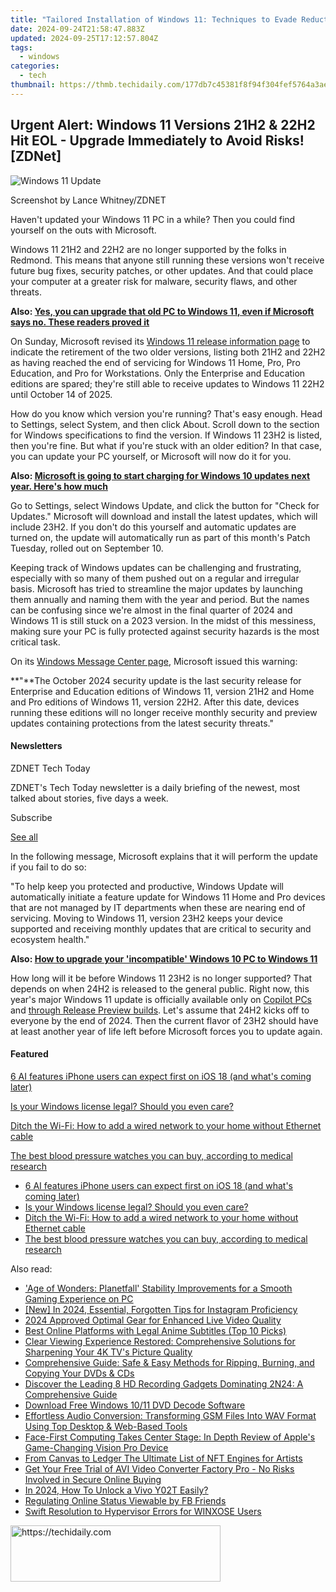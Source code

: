 ```yaml
---
title: "Tailored Installation of Windows 11: Techniques to Evade Reductions by Microsoft | ZDNET Insights"
date: 2024-09-24T21:58:47.883Z
updated: 2024-09-25T17:12:57.804Z
tags:
  - windows
categories:
  - tech
thumbnail: https://thmb.techidaily.com/177db7c45381f8f94f304fef5764a3ae21d49762f0d50b119bc79b8987d4ee6b.jpg
---
```


## Urgent Alert: Windows 11 Versions 21H2 & 22H2 Hit EOL - Upgrade Immediately to Avoid Risks![ZDNet]

![Windows 11 Update](https://www.zdnet.com/a/img/resize/a3d7f6204a4a80c657ff5a478fcd7dde3d2564e1/2024/09/11/b679a3e9-5816-4292-8618-8cad24cce468/figure-top-update-your-windows-11-pc-to-version-23h2-or-else.jpg?auto=webp&width=1280)

Screenshot by Lance Whitney/ZDNET

Haven't updated your Windows 11 PC in a while? Then you could find yourself on the outs with Microsoft. 

Windows 11 21H2 and 22H2 are no longer supported by the folks in Redmond. This means that anyone still running these versions won't receive future bug fixes, security patches, or other updates. And that could place your computer at a greater risk for malware, security flaws, and other threats.

**Also: [Yes, you can upgrade that old PC to Windows 11, even if Microsoft says no. These readers proved it](https://www.zdnet.com/article/yes-you-can-upgrade-that-old-pc-to-windows-11-even-if-microsoft-says-no-these-readers-proved-it/)**

On Sunday, Microsoft revised its [Windows 11 release information page](https://learn.microsoft.com/en-us/windows/release-health/windows11-release-information) to indicate the retirement of the two older versions, listing both 21H2 and 22H2 as having reached the end of servicing for Windows 11 Home, Pro, Pro Education, and Pro for Workstations. Only the Enterprise and Education editions are spared; they're still able to receive updates to Windows 11 22H2 until October 14 of 2025.

How do you know which version you're running? That's easy enough. Head to Settings, select System, and then click About. Scroll down to the section for Windows specifications to find the version. If Windows 11 23H2 is listed, then you're fine. But what if you're stuck with an older edition? In that case, you can update your PC yourself, or Microsoft will now do it for you.

**Also: [Microsoft is going to start charging for Windows 10 updates next year. Here's how much](https://www.zdnet.com/article/microsoft-is-going-to-start-charging-for-windows-10-updates-next-year-heres-how-much/)**

Go to Settings, select Windows Update, and click the button for "Check for Updates." Microsoft will download and install the latest updates, which will include 23H2\. If you don't do this yourself and automatic updates are turned on, the update will automatically run as part of this month's Patch Tuesday, rolled out on September 10.

Keeping track of Windows updates can be challenging and frustrating, especially with so many of them pushed out on a regular and irregular basis. Microsoft has tried to streamline the major updates by launching them annually and naming them with the year and period. But the names can be confusing since we're almost in the final quarter of 2024 and Windows 11 is still stuck on a 2023 version. In the midst of this messiness, making sure your PC is fully protected against security hazards is the most critical task.

On its [Windows Message Center page](https://learn.microsoft.com/en-us/windows/release-health/windows-message-center), Microsoft issued this warning:

**"**The October 2024 security update is the last security release for Enterprise and Education editions of Windows 11, version 21H2 and Home and Pro editions of Windows 11, version 22H2\. After this date, devices running these editions will no longer receive monthly security and preview updates containing protections from the latest security threats."

#### Newsletters

ZDNET Tech Today

ZDNET's Tech Today newsletter is a daily briefing of the newest, most talked about stories, five days a week.

 Subscribe

[See all](https://www.zdnet.com/newsletters/)

In the following message, Microsoft explains that it will perform the update if you fail to do so:

"To help keep you protected and productive, Windows Update will automatically initiate a feature update for Windows 11 Home and Pro devices that are not managed by IT departments when these are nearing end of servicing. Moving to Windows 11, version 23H2 keeps your device supported and receiving monthly updates that are critical to security and ecosystem health."

**Also: [How to upgrade your 'incompatible' Windows 10 PC to Windows 11](https://www.zdnet.com/article/how-to-upgrade-your-incompatible-windows-10-pc-to-windows-11/)**

How long will it be before Windows 11 23H2 is no longer supported? That depends on when 24H2 is released to the general public. Right now, this year's major Windows 11 update is officially available only on [Copilot PCs](https://support.microsoft.com/en-us/topic/kb5043950-windows-11-version-24h2-support-2fd719b6-8c26-469f-99fe-832eb1b702d7) and [through Release Preview builds](https://blogs.windows.com/windows-insider/2024/05/22/releasing-windows-11-version-24h2-to-the-release-preview-channel/). Let's assume that 24H2 kicks off to everyone by the end of 2024\. Then the current flavor of 23H2 should have at least another year of life left before Microsoft forces you to update again.

#### Featured

[6 AI features iPhone users can expect first on iOS 18 (and what's coming later)](https://www.zdnet.com/article/6-ai-features-iphone-users-can-expect-first-on-ios-18-and-whats-coming-later/ "6 AI features iPhone users can expect first on iOS 18 (and what's coming later)")

[Is your Windows license legal? Should you even care?](https://www.zdnet.com/article/is-your-windows-license-legal-should-you-even-care/ "Is your Windows license legal? Should you even care?")

[Ditch the Wi-Fi: How to add a wired network to your home without Ethernet cable](https://www.zdnet.com/article/ditch-the-wi-fi-how-to-add-a-wired-network-to-your-home-without-ethernet-cable/ "Ditch the Wi-Fi: How to add a wired network to your home without Ethernet cable")

[The best blood pressure watches you can buy, according to medical research](https://www.zdnet.com/article/best-blood-pressure-watch/ "The best blood pressure watches you can buy, according to medical research")

* [6 AI features iPhone users can expect first on iOS 18 (and what's coming later)](https://www.zdnet.com/article/6-ai-features-iphone-users-can-expect-first-on-ios-18-and-whats-coming-later/ "6 AI features iPhone users can expect first on iOS 18 (and what's coming later)")
* [Is your Windows license legal? Should you even care?](https://www.zdnet.com/article/is-your-windows-license-legal-should-you-even-care/ "Is your Windows license legal? Should you even care?")
* [Ditch the Wi-Fi: How to add a wired network to your home without Ethernet cable](https://www.zdnet.com/article/ditch-the-wi-fi-how-to-add-a-wired-network-to-your-home-without-ethernet-cable/ "Ditch the Wi-Fi: How to add a wired network to your home without Ethernet cable")
* [The best blood pressure watches you can buy, according to medical research](https://www.zdnet.com/article/best-blood-pressure-watch/ "The best blood pressure watches you can buy, according to medical research")

<ins class="adsbygoogle"
     style="display:block"
     data-ad-format="autorelaxed"
     data-ad-client="ca-pub-7571918770474297"
     data-ad-slot="1223367746"></ins>

<ins class="adsbygoogle"
     style="display:block"
     data-ad-client="ca-pub-7571918770474297"
     data-ad-slot="8358498916"
     data-ad-format="auto"
     data-full-width-responsive="true"></ins>

<span class="atpl-alsoreadstyle">Also read:</span>
<div><ul>
<li><a href="https://win-blog.techidaily.com/age-of-wonders-planetfall-stability-improvements-for-a-smooth-gaming-experience-on-pc/"><u>'Age of Wonders: Planetfall' Stability Improvements for a Smooth Gaming Experience on PC</u></a></li>
<li><a href="https://instagram-video-files.techidaily.com/new-in-2024-essential-forgotten-tips-for-instagram-proficiency/"><u>[New] In 2024, Essential, Forgotten Tips for Instagram Proficiency</u></a></li>
<li><a href="https://extra-skills.techidaily.com/2024-approved-optimal-gear-for-enhanced-live-video-quality/"><u>2024 Approved Optimal Gear for Enhanced Live Video Quality</u></a></li>
<li><a href="https://win-community.techidaily.com/best-online-platforms-with-legal-anime-subtitles-top-10-picks/"><u>Best Online Platforms with Legal Anime Subtitles (Top 10 Picks)</u></a></li>
<li><a href="https://win-community.techidaily.com/clear-viewing-experience-restored-comprehensive-solutions-for-sharpening-your-4k-tvs-picture-quality/"><u>Clear Viewing Experience Restored: Comprehensive Solutions for Sharpening Your 4K TV's Picture Quality</u></a></li>
<li><a href="https://win-community.techidaily.com/comprehensive-guide-safe-and-easy-methods-for-ripping-burning-and-copying-your-dvds-and-cds/"><u>Comprehensive Guide: Safe & Easy Methods for Ripping, Burning, and Copying Your DVDs & CDs</u></a></li>
<li><a href="https://win-community.techidaily.com/discover-the-leading-8-hd-recording-gadgets-dominating-2n24-a-comprehensive-guide/"><u>Discover the Leading 8 HD Recording Gadgets Dominating 2N24: A Comprehensive Guide</u></a></li>
<li><a href="https://win-community.techidaily.com/download-free-windows-1011-dvd-decode-software/"><u>Download Free Windows 10/11 DVD Decode Software</u></a></li>
<li><a href="https://win-community.techidaily.com/effortless-audio-conversion-transforming-gsm-files-into-wav-format-using-top-desktop-and-web-based-tools/"><u>Effortless Audio Conversion: Transforming GSM Files Into WAV Format Using Top Desktop & Web-Based Tools</u></a></li>
<li><a href="https://some-skills.techidaily.com/face-first-computing-takes-center-stage-in-depth-review-of-apples-game-changing-vision-pro-device/"><u>Face-First Computing Takes Center Stage: In Depth Review of Apple's Game-Changing Vision Pro Device</u></a></li>
<li><a href="https://extra-resources.techidaily.com/from-canvas-to-ledger-the-ultimate-list-of-nft-engines-for-artists/"><u>From Canvas to Ledger The Ultimate List of NFT Engines for Artists</u></a></li>
<li><a href="https://win-community.techidaily.com/get-your-free-trial-of-avi-video-converter-factory-pro-no-risks-involved-in-secure-online-buying/"><u>Get Your Free Trial of AVI Video Converter Factory Pro - No Risks Involved in Secure Online Buying</u></a></li>
<li><a href="https://android-unlock.techidaily.com/in-2024-how-to-unlock-a-vivo-y02t-easily-by-drfone-android/"><u>In 2024, How To Unlock a Vivo Y02T Easily?</u></a></li>
<li><a href="https://facebook.techidaily.com/regulating-online-status-viewable-by-fb-friends/"><u>Regulating Online Status Viewable by FB Friends</u></a></li>
<li><a href="https://win11.techidaily.com/swift-resolution-to-hypervisor-errors-for-winxose-users/"><u>Swift Resolution to Hypervisor Errors for WINXOSE Users</u></a></li>
</ul></div>

<!-- affiliate ads begin -->
<a href="https://aligracehair.sjv.io/c/5597632/2135372/19272" target="_top" id="2135372">
  <img src="//a.impactradius-go.com/display-ad/19272-2135372" border="0" alt="https://techidaily.com" width="336" height="90"/>
</a>
<img height="0" width="0" src="https://aligracehair.sjv.io/i/5597632/2135372/19272" style="position:absolute;visibility:hidden;" border="0" />
<!-- affiliate ads end -->

